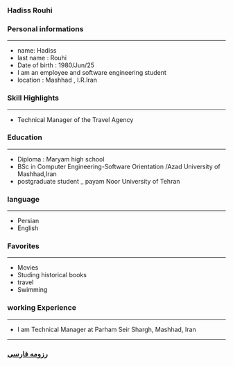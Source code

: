 
### Hadiss Rouhi


### Personal informations

---
+ name: Hadiss
+ last name : Rouhi
+ Date of birth : 1980/Jun/25
+ I am an employee and software engineering student
+ location : Mashhad , I.R.Iran


### Skill Highlights

---
+ Technical Manager of the Travel Agency



### Education

---
+ Diploma : Maryam high school
+ BSc in Computer Engineering-Software Orientation /Azad University of Mashhad,Iran
+ postgraduate student 
_ payam Noor University of Tehran  

### language

---
+ Persian
+ English

### Favorites

---
+ Movies
+ Studing historical books
+ travel 
+ Swimming

### working Experience

---
+ I am Technical Manager at Parham Seir Shargh, Mashhad, Iran



--- 
### [رزومه فارسی](resume-fa.md)
